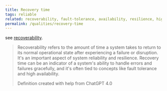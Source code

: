 ```yaml
---
title: Recovery time
tags: reliable
related: recoverability, fault-tolerance, availability, resilience, high-availability
permalink: /qualities/recovery-time
---
```


see [recoverability](/qualities/recoverability).


>Recoverability refers to the amount of time a system takes to return to its normal operational state after experiencing a failure or disruption. 
>It's an important aspect of system reliability and resilience. 
>Recovery time can be an indicator of a system's ability to handle errors and failures gracefully, and it's often tied to concepts like fault tolerance and high availability.
>
>Definition created with help from ChatGPT 4.0